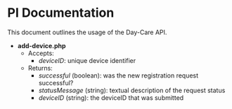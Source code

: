 PI Documentation
==========

This document outlines the usage of the Day-Care API. 

- **add-device.php**
     - Accepts:
          - *deviceID*: unique device identifier
     - Returns:
          - *successful* (boolean): was the new registration request successful?
          - *statusMessage* (string): textual description of the request status
          - *deviceID* (string): the deviceID that was submitted
